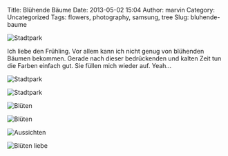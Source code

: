 Title: Blühende Bäume
Date: 2013-05-02 15:04
Author: marvin
Category: Uncategorized
Tags: flowers, photography, samsung, tree
Slug: bluhende-baume

![Stadtpark]({filename}/images/8699399920_a89be3586d_b.jpg)

Ich liebe den Frühling. Vor allem kann ich nicht genug von blühenden
Bäumen bekommen. Gerade nach dieser bedrückenden und kalten Zeit tun die
Farben einfach gut. Sie füllen mich wieder auf. Yeah...

![Stadtpark]({filename}/images/8698663000_bff1e1b89e_b.jpg)

![Stadtpark]({filename}/images/8698659898_4a5d6b203f_b.jpg)

![Blüten]({filename}/images/8688215323_9efefe3d49_b.jpg)

![Blüten]({filename}/images/8688207281_82535ef3ba_b.jpg)

![Aussichten]({filename}/images/8678383158_420c29be0c_b.jpg)

![Blüten liebe]({filename}/images/8678021964_8e6c1a6807_b.jpg)

